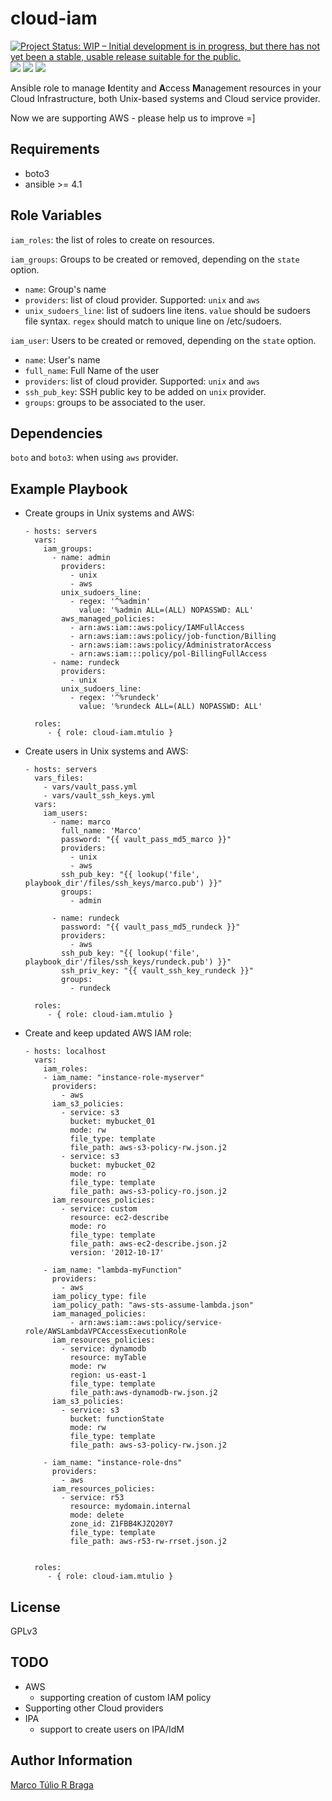 cloud-iam
=========

[![Project Status: WIP – Initial development is in progress, but there has not yet been a stable, usable release suitable for the public.](https://www.repostatus.org/badges/latest/wip.svg)](https://www.repostatus.org/#wip)
![](https://github.com/mtulio/ansible-role-cloud-iam/actions/workflows/release.yml/badge.svg)
![](https://github.com/mtulio/ansible-role-cloud-iam/actions/workflows/ci.yml/badge.svg?branch=main)
![](https://img.shields.io/ansible/role/59588)


Ansible role to manage **I**dentity and **A**ccess **M**anagement resources in your Cloud
Infrastructure, both Unix-based systems and Cloud service provider.

Now we are supporting AWS - please help us to improve =]

Requirements
------------

- boto3
- ansible >= 4.1

Role Variables
--------------

`iam_roles`: the list of roles to create on resources.

`iam_groups`: Groups to be created or removed, depending on the `state` option.

- `name`: Group's name
- `providers`: list of cloud provider. Supported: `unix` and `aws`
- `unix_sudoers_line`: list of sudoers line itens. `value` should be sudoers file syntax. `regex` should match to unique line on /etc/sudoers.

`iam_user`: Users to be created or removed, depending on the `state` option.

- `name`: User's name
- `full_name`: Full Name of the user
- `providers`: list of cloud provider. Supported: `unix` and `aws`
- `ssh_pub_key`: SSH public key to be added on `unix` provider.
- `groups`: groups to be associated to the user.

Dependencies
------------

`boto` and `boto3`: when using `aws` provider.

Example Playbook
----------------

* Create groups in Unix systems and AWS:

      - hosts: servers
        vars:
          iam_groups:
            - name: admin
              providers:
                - unix
                - aws
              unix_sudoers_line:
                - regex: '^%admin'
                  value: '%admin ALL=(ALL) NOPASSWD: ALL'
              aws_managed_policies:
                - arn:aws:iam::aws:policy/IAMFullAccess
                - arn:aws:iam::aws:policy/job-function/Billing
                - arn:aws:iam::aws:policy/AdministratorAccess
                - arn:aws:iam:::policy/pol-BillingFullAccess
            - name: rundeck
              providers:
                - unix
              unix_sudoers_line:
                - regex: '^%rundeck'
                  value: '%rundeck ALL=(ALL) NOPASSWD: ALL'

        roles:
           - { role: cloud-iam.mtulio }


* Create users in Unix systems and AWS:

      - hosts: servers
        vars_files:
          - vars/vault_pass.yml
          - vars/vault_ssh_keys.yml
        vars:
          iam_users:
            - name: marco
              full_name: 'Marco'
              password: "{{ vault_pass_md5_marco }}"
              providers:
                - unix
                - aws
              ssh_pub_key: "{{ lookup('file', playbook_dir'/files/ssh_keys/marco.pub') }}"
              groups:
                - admin

            - name: rundeck
              password: "{{ vault_pass_md5_rundeck }}"
              providers:
                - aws
              ssh_pub_key: "{{ lookup('file', playbook_dir'/files/ssh_keys/rundeck.pub') }}"
              ssh_priv_key: "{{ vault_ssh_key_rundeck }}"
              groups:
                - rundeck

        roles:
           - { role: cloud-iam.mtulio }

* Create and keep updated AWS IAM role:

      - hosts: localhost
        vars:
          iam_roles:
          - iam_name: "instance-role-myserver"
            providers:
              - aws
            iam_s3_policies:
              - service: s3
                bucket: mybucket_01
                mode: rw
                file_type: template
                file_path: aws-s3-policy-rw.json.j2
              - service: s3
                bucket: mybucket_02
                mode: ro
                file_type: template
                file_path: aws-s3-policy-ro.json.j2
            iam_resources_policies:
              - service: custom
                resource: ec2-describe
                mode: ro
                file_type: template
                file_path: aws-ec2-describe.json.j2
                version: '2012-10-17'

          - iam_name: "lambda-myFunction"
            providers:
              - aws
            iam_policy_type: file
            iam_policy_path: "aws-sts-assume-lambda.json"
            iam_managed_policies:
                - arn:aws:iam::aws:policy/service-role/AWSLambdaVPCAccessExecutionRole
            iam_resources_policies:
              - service: dynamodb
                resource: myTable
                mode: rw
                region: us-east-1
                file_type: template
                file_path:aws-dynamodb-rw.json.j2
            iam_s3_policies:
              - service: s3
                bucket: functionState
                mode: rw
                file_type: template
                file_path: aws-s3-policy-rw.json.j2

          - iam_name: "instance-role-dns"
            providers:
              - aws
            iam_resources_policies:
              - service: r53
                resource: mydomain.internal
                mode: delete
                zone_id: Z1FBB4KJZQ20Y7
                file_type: template
                file_path: aws-r53-rw-rrset.json.j2


        roles:
           - { role: cloud-iam.mtulio }

License
-------

GPLv3

TODO
----

* AWS
  * supporting creation of custom IAM policy
* Supporting other Cloud providers
* IPA
  * support to create users on IPA/IdM

Author Information
------------------

[Marco Túlio R Braga](https://github.com/mtulio)
